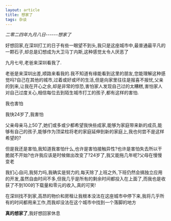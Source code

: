 ```yaml
---
layout: article
title: 想家了
tags: 杂谈
---
```


*二零二四年九月八日------想家了*

好想回家,在深圳打工的日子有些一眼望不到头,我只是这座城市中,最普通最平凡的一颗石子,却总是幻想成为大卫马丁内斯,这种感觉太令人厌恶了

九月七号,老爸来深圳看我了.

老爸是来深圳出差,顺路来看我的.我不知道有缘能看到这里的朋友,您能理解这种感觉吗?自己在其他的城市,过着或好或坏的生活,但是向家里往往是报喜不报忧,父亲的到来,让我在开心之余,却是非常的惊恐,害怕家人发现自己过的太糟糕,害怕家人对自己过度关心,相信每位去到陌生城市打工的孩子,都有这样的害怕.

我也害怕

我快24岁了,我害怕

父亲母亲马上50了,她们或多或少都希望我快些成家,能够为家庭带来新的成员,能够有自己的孩子,能够作为顶梁柱将老的家庭延伸到新的家庭上,我也何尝不是这样希望的?

但是我还是害怕,我知道我害怕什么,也许是害怕接触异性?也许是害怕失去所以干脆就不开始?也许我应该是时候做出改变了?24岁了,我又能拖几年呢?父母在慢慢变老

我扪心自问,我努力吗,我确实是努力的,每天除了上班之外,下班仍然会搞独立应用的开发,虽然自由时间不多,但我几乎是所有的剩余时间都投入在上面了,而我也是收获了不到100的下载量和零元的收入,真的可笑!

在深圳找不到家,高昂的物价和房租让我根本没法在这座城市中停下来,我将几乎所有的时间都用来工作,而我却没法在这个城市中找到一个落脚的地方

**真的想家了**,我好想回家休息



